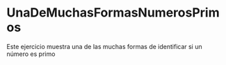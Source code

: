 # UnaDeMuchasFormasNumerosPrimos
Este ejercicio muestra una de las muchas formas de identificar si un número es primo 
